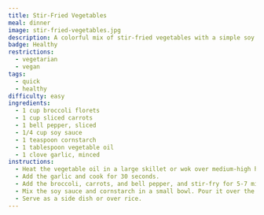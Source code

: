 ```yaml
---
title: Stir-Fried Vegetables
meal: dinner
image: stir-fried-vegetables.jpg
description: A colorful mix of stir-fried vegetables with a simple soy sauce glaze.
badge: Healthy
restrictions:
  - vegetarian
  - vegan
tags:
  - quick
  - healthy
difficulty: easy
ingredients:
  - 1 cup broccoli florets
  - 1 cup sliced carrots
  - 1 bell pepper, sliced
  - 1/4 cup soy sauce
  - 1 teaspoon cornstarch
  - 1 tablespoon vegetable oil
  - 1 clove garlic, minced
instructions:
  - Heat the vegetable oil in a large skillet or wok over medium-high heat.
  - Add the garlic and cook for 30 seconds.
  - Add the broccoli, carrots, and bell pepper, and stir-fry for 5-7 minutes until tender-crisp.
  - Mix the soy sauce and cornstarch in a small bowl. Pour it over the vegetables and stir until the sauce thickens.
  - Serve as a side dish or over rice.
---
```


